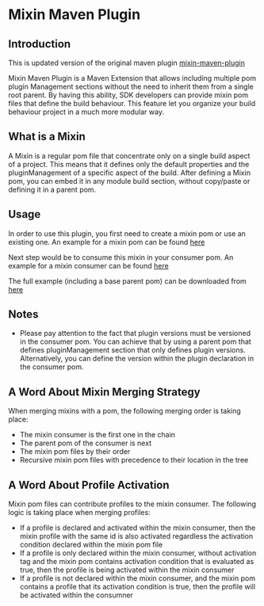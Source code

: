 # Mixin Maven Plugin

## Introduction
This is updated version of the original maven plugin [mixin-maven-plugin](https://github.com/odavid/maven-plugins/tree/master/mixin-maven-plugin)

Mixin Maven Plugin is a Maven Extension that allows including multiple pom plugin Management sections without the need
to inherit them from a single root parent.
By having this ability, SDK developers can provide mixin pom files that define the build behaviour.
This feature let you organize your build behaviour project in a much more modular way.

## What is a Mixin

A Mixin is a regular pom file that concentrate only on a single build aspect of a project. This means that it defines
only the default properties and the pluginManagement of a specific aspect of the build. After defining a Mixin pom, you
can embed it in any module build section, without copy/paste or defining it in a parent pom.

## Usage

In order to use this plugin, you first need to create a mixin pom or use an existing one.
An example for a mixin pom can be
found [here](https://raw.githubusercontent.com/PlaytikaOSS/maven-plugins/develop/examples/mixin-maven-plugin/mixin-example/mixin1/pom.xml)

Next step would be to consume this mixin in your consumer pom.
An example for a mixin consumer can be
found [here](https://raw.githubusercontent.com/PlaytikaOSS/maven-plugins/develop/examples/mixin-maven-plugin/mixin-consumer/pom.xml)

The full example (including a base parent pom) can be downloaded
from [here](https://github.com/PlaytikaOSS/maven-plugins/tree/develop/examples/mixin-maven-plugin/mixin-example)

## Notes

- Please pay attention to the fact that plugin versions must be versioned in the consumer pom. You can achieve that by
  using a parent pom that defines pluginManagement section that only defines plugin versions. Alternatively, you can
  define the version within the plugin declaration in the consumer pom.

## A Word About Mixin Merging Strategy

When merging mixins with a pom, the following merging order is taking place:

- The mixin consumer is the first one in the chain
- The parent pom of the consumer is next
- The mixin pom files by their order
- Recursive mixin pom files with precedence to their location in the tree

## A Word About Profile Activation

Mixin pom files can contribute profiles to the mixin consumer. The following logic is taking place when merging
profiles:

- If a profile is declared and activated within the mixin consumer, then the mixin profile with the same id is also
  activated regardless the activation condition declared within the mixin pom file
- If a profile is only declared within the mixin consumer, without activation tag and the mixin pom contains activation
  condition that is evaluated as true, then the profile is being activated within the mixin consumer
- If a profile is not declared within the mixin consumer, and the mixin pom contains a profile that its activation
  condition is true, then the profile will be activated within the consumner
